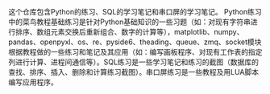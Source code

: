 这个仓库包含Python的练习、SQL的学习笔记和串口屏的学习笔记。
Python练习中的菜鸟教程基础练习是针对Python基础知识的一些习题（如：对现有字符串进行排序、数组元素交换后重新组合、数字的计算等），matplotlib、numpy、pandas、openpyxl、os、re、pyside6、theading、queue、zmq、socket模块根据教程做的一些练习和笔记及其应用（如：编写画板程序、对现有工作表的指定列进行计算、进程间通信等）。SQL练习是一些学习笔记和练习的截图（数据库的查找、排序、插入、删除和计算练习截图）。串口屏练习是一些教程及用LUA脚本编写应用程序。

